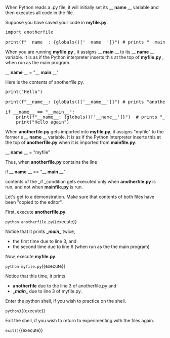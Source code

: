 When Python reads a .py file, it will initially set its \_\_ **name** \_\_ variable and then executes all code in the file.

Suppose you have saved your code in  **myfile.py**.

<pre class="file" data-filename="myfile.py" data-target="replace">
import anotherfile

print(f"__name__: {globals()['__name__']}") # prints "__main__"
</pre>

When you are running  **myfile.py** , it assigns \_\_ **main** \_\_ to its \_\_ **name** \_\_ variable. It is as if the Python interpreter inserts this at the top of  **myfile.py** , when run as the main program.

\_\_ **name** \_\_ = "\_\_ **main** \_\_"

Here is the contents of anotherfile.py.

<pre class="file" data-filename="anotherfile.py" data-target="replace">
print("Hello")

print(f"__name__: {globals()['__name__']}") # prints "anotherfile" when myfile.py is run, "__main__" when anotherfile.py is run.

if __name__ == "__main__":
	print(f"__name__: {globals()['__name__']}")  # prints "__main__" in both cases.
	print("Hello again")
</pre>

When **anotherfile.py** gets imported into **myfile.py**, it assigns "myfile" to the former's  \_\_ **name** \_\_ variable. It is as if the Python interpreter inserts this at the top of  **anotherfile.py**  when it is imported from  **mainfile.py**.

\_\_ **name** \_\_  = "myfile"

Thus, when  **anotherfile.py**  contains the line

if \_\_ **name** \_\_ == "\_\_ **main** \_\_"

contents of the _if _condition gets executed only when  **anotherfile.py**  is run, and not when  **mainfile.py**  is run.

Let's get to a demonstration.  Make sure that contents of both files have been "copied to the editor".

First, execute **anotherfile.py**.

`python anotherfile.py`{{execute}}

Notice that it prints **\__main__** twice, 
- the first time due to line 3, and
- the second time due to line 6 (when run as the the main program)

Now, execute **myfile.py**.

`python myfile.py`{{execute}}

Notice that this time, it prints
- **anotherfile** due to the line 3 of anotherfile.py and 
- **\__main__** due to line 3 of myfile.py.

Enter the python shell, if you wish to practice on the shell.

`python3`{{execute}}

Exit the shell, if you wish to return to experimenting with the files again.

`exit()`{{execute}}